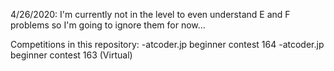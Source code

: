 4/26/2020: I'm currently not in the level to even understand E and F problems so I'm going to ignore them for now...

Competitions in this repository:
-atcoder.jp beginner contest 164
-atcoder.jp beginner contest 163 (Virtual)
